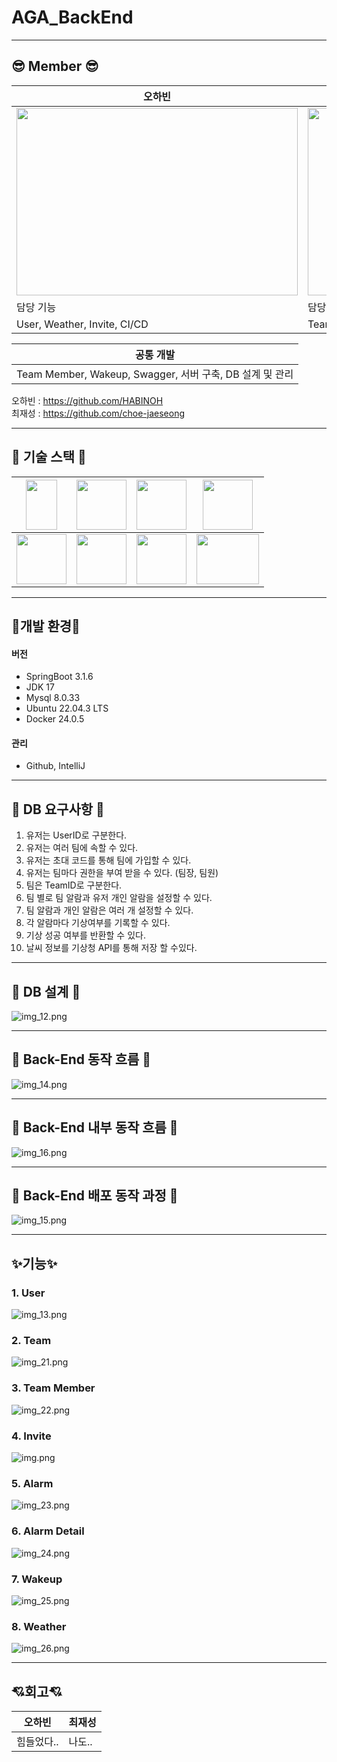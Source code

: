 # AGA_BackEnd

---

## 😎 Member 😎

| 오하빈                                                  | 최재성                                            |
|------------------------------------------------------|------------------------------------------------|
| <img src="image/img_2.png" width="450" height="300"> | <img src="image/img_1.png" width="450" height="300"> |
| 담당 기능                                                | 담당 기능                                               |
| User, Weather, Invite, CI/CD                         | Team, Alarm, Alarm Detail                      |

| 공통 개발                                       |
|------------------------------------------------|
| Team Member, Wakeup, Swagger, 서버 구축, DB 설계 및 관리 |


오하빈 : https://github.com/HABINOH <br>
최재성 : https://github.com/choe-jaeseong


---

## 🦾 기술 스택 🦾
|<img src="image/img_9.png" width="50" height="80">|<img src="image/img_3.png" width="80" height="80">|<img src="image/img_4.png" width="80" height="80">|<img src="image/img_11.png" width="80" height="80">|
|---|--|-|-|
|<img src="image/img_5.png" width="80" height="80">|<img src="image/img_6.png" width="80" height="80">|<img src="image/img_7.png" width="80" height="80">|<img src="image/img_8.png" width="100" height="80">|

---

## 📌개발 환경📌

#### 버전
- SpringBoot 3.1.6
- JDK 17
- Mysql 8.0.33
- Ubuntu 22.04.3 LTS
- Docker 24.0.5
#### 관리
- Github, IntelliJ

---

## 📢 DB 요구사항 📢

1. 유저는 UserID로 구분한다.
2. 유저는 여러 팀에 속할 수 있다.
3. 유저는 초대 코드를 통해 팀에 가입할 수 있다. 
4. 유저는 팀마다 권한을 부여 받을 수 있다. (팀장, 팀원)
5. 팀은 TeamID로 구분한다. 
6. 팀 별로 팀 알람과 유저 개인 알람을 설정할 수 있다. 
7. 팀 알람과 개인 알람은 여러 개 설정할 수 있다. 
8. 각 알람마다 기상여부를 기록할 수 있다. 
9. 기상 성공 여부를 반환할 수 있다. 
10. 날씨 정보를 기상청 API를 통해 저장 할 수있다.

---

## 📃 DB 설계 📃

![img_12.png](image/img_12.png)

---

## 🚗 Back-End 동작 흐름 🚗

![img_14.png](image/img_14.png)

---

## 🚗 Back-End 내부 동작 흐름 🚗

![img_16.png](image/img_16.png)

---

## 🚗 Back-End 배포 동작 과정 🚗

![img_15.png](image/img_15.png)

---

## ✨기능✨

### 1. User
![img_13.png](image/img_13.png)

### 2. Team
![img_21.png](image/img_21.png)

### 3. Team Member
![img_22.png](image/img_22.png)

### 4. Invite
![img.png](image/img.png)

### 5. Alarm
![img_23.png](image/img_23.png)

### 6. Alarm Detail
![img_24.png](image/img_24.png)

### 7. Wakeup
![img_25.png](image/img_25.png)

### 8. Weather
![img_26.png](image/img_26.png)


---

## 💘회고💘
| 오하빈        | 최재성 |
|------------|-----|
| 힘들었다..<br> | 나도..|
